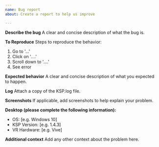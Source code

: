 ```yaml
---
name: Bug report
about: Create a report to help us improve

---
```


**Describe the bug**
A clear and concise description of what the bug is.

**To Reproduce**
Steps to reproduce the behavior:
1. Go to '...'
2. Click on '....'
3. Scroll down to '....'
4. See error

**Expected behavior**
A clear and concise description of what you expected to happen.

**Log**
Attach a copy of the KSP.log file.

**Screenshots**
If applicable, add screenshots to help explain your problem.

**Desktop (please complete the following information):**
 - OS: [e.g. Windows 10]
 - KSP Version: [e.g. 1.4.3]
 - VR Hardware: [e.g. Vive]

**Additional context**
Add any other context about the problem here.
